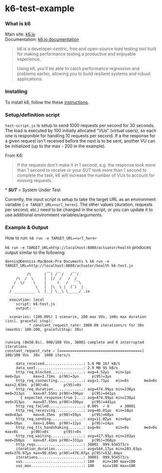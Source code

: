 # k6-test-example

### What is k6

Main site: [k6.io](https://k6.io/ "k6.io") \
Documentation: [k6.io documentation](https://k6.io/docs/ "k6 documentation")

> k6 is a developer-centric, free and open-source load testing tool built for making performance testing a productive and enjoyable experience.
> 
> Using k6, you'll be able to catch performance regression and problems earlier, allowing you to build resilient systems and robust applications.


### Installing
To install k6, follow the these [instructions](https://k6.io/docs/getting-started/installation/ "instructions").

### Setup/definition script

`test-script.js` is setup to send 1000 requests per second for 30 seconds.  The load is executed by 100 initially allocated "VUs" (virtual users), so each one is responible for handling 10 requests per second.  If a the response for a given request isn't received before the next is to be sent, another VU can be initialized (up to the max - 200 in the example).

From K6:
> If the requests don't make it in 1 second, e.g. the response took more than 1 second to receive or your SUT took more than 1 second to complete the task, k6 will increase the number of VUs to account for missing requests.

\* **_SUT_** = System Under Test

Currently, the input script is setup to take the target URL as an environment variable (`-e TARGET_URL=<url_here>`).  The other values (duration, requests per second, etc.) need to be changed in the script, or you can update it to use additional environment variables/arguments.


### Example & Output
How to run: `k6 run -e TARGET_URL=<url_here>`

`k6 run -e TARGET_URL=http://localhost:8080/actuator/health` produces output similar to the following:

```
dennis@Denniss-MacBook-Pro Documents % k6 run -e TARGET_URL=http://localhost:8080/actuator/health k6-test.js

          /\      |‾‾| /‾‾/   /‾‾/   
     /\  /  \     |  |/  /   /  /    
    /  \/    \    |     (   /   ‾‾\  
   /          \   |  |\  \ |  (‾)  | 
  / __________ \  |__| \__\ \_____/ .io

  execution: local
     script: k6-test.js
     output: -

  scenarios: (100.00%) 1 scenario, 200 max VUs, 1m0s max duration (incl. graceful stop):
           * constant_request_rate: 1000.00 iterations/s for 30s (maxVUs: 100-200, gracefulStop: 30s)


running (0m30.0s), 000/100 VUs, 30001 complete and 0 interrupted iterations
constant_request_rate ✓ [======================================] 100/100 VUs  30s  1000 iters/s

     data_received..................: 5.0 MB 167 kB/s
     data_sent......................: 2.9 MB 95 kB/s
     http_req_blocked...............: avg=4.52µs   min=1µs      med=2µs      max=2.71ms  p(90)=3µs      p(95)=3µs     
     http_req_connecting............: avg=1.71µs   min=0s       med=0s       max=2.67ms  p(90)=0s       p(95)=0s      
     http_req_duration..............: avg=474.99µs min=238µs    med=313µs    max=87.55ms p(90)=396µs    p(95)=441µs   
       { expected_response:true }...: avg=474.99µs min=238µs    med=313µs    max=87.55ms p(90)=396µs    p(95)=441µs   
     http_req_failed................: 0.00%  ✓ 0     ✗ 30001
     http_req_receiving.............: avg=46.01µs  min=18µs     med=43µs     max=8.35ms  p(90)=59µs     p(95)=68µs    
     http_req_sending...............: avg=11.02µs  min=6µs      med=10µs     max=1.04ms  p(90)=12µs     p(95)=14µs    
     http_req_tls_handshaking.......: avg=0s       min=0s       med=0s       max=0s      p(90)=0s       p(95)=0s      
     http_req_waiting...............: avg=417.95µs min=193µs    med=260µs    max=87.41ms p(90)=331µs    p(95)=368µs   
     http_reqs......................: 30001  999.934573/s
     iteration_duration.............: avg=544.17µs min=283.63µs med=376.97µs max=90.65ms p(90)=476.07µs p(95)=532.84µs
     iterations.....................: 30001  999.934573/s
     vus............................: 100    min=100 max=100
     vus_max........................: 100    min=100 max=100

```

